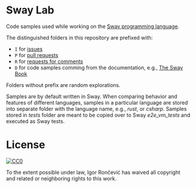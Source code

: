 # Sway Lab

Code samples used while working on the [Sway programming language](https://github.com/FuelLabs/sway).

The distinguished folders in this repository are prefixed with:
- `I` for [issues](https://github.com/FuelLabs/sway/issues)
- `P` for [pull requests](https://github.com/FuelLabs/sway/pulls)
- `R` for [requests for comments](https://github.com/FuelLabs/sway-rfcs)
- `D` for code samples comming from the documentation, e.g., [The Sway Book](https://fuellabs.github.io/sway/latest/)

Folders without prefix are random explorations.

Samples are by default written in Sway. When comparing behavior and features of different languages, samples in a particular language are stored into separate folder with the language name, e.g., _rust_, or _csharp_. Samples stored in _tests_ folder are meant to be copied over to Sway _e2e_vm_tests_ and executed as Sway tests.

# License

[![CC0](http://mirrors.creativecommons.org/presskit/buttons/88x31/svg/cc-zero.svg)](http://creativecommons.org/publicdomain/zero/1.0)

To the extent possible under law, Igor Rončević has waived all copyright and related or neighboring rights to this work.
